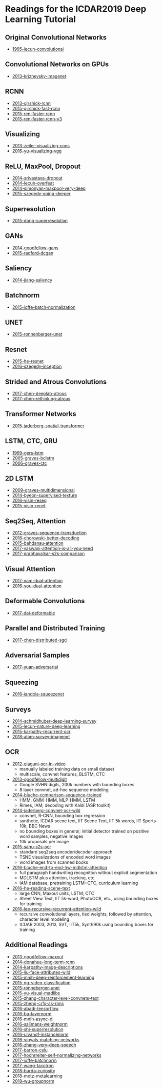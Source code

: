 # Readings for the ICDAR2019 Deep Learning Tutorial

## Original Convolutional Networks

- [1995-lecun-convolutional](General/1995-lecun-convolutional.pdf)

## Convolutional Networks on GPUs

- [2013-krizhevsky-imagenet](General/2013-krizhevsky-imagenet.pdf)

## RCNN

- [2013-girshick-rcnn](General/2013-girshick-rcnn.pdf)
- [2015-girshick-fast-rcnn](General/2015-girshick-fast-rcnn.pdf)
- [2015-ren-faster-rcnn](General/2015-ren-faster-rcnn.pdf)
- [2015-ren-faster-rcnn-v3](General/2015-ren-faster-rcnn-v3.pdf)

## Visualizing

- [2013-zeiler-visualizing-cnns](General/2013-zeiler-visualizing-cnns.pdf)
- [2016-yu-visualizing-vgg](General/2016-yu-visualizing-vgg.pdf)

## ReLU, MaxPool, Dropout

- [2014-srivastava-dropout](General/2014-srivastava-dropout.pdf)
- [2014-lecun-overfeat](General/2014-lecun-overfeat.pdf)
- [2014-simonyan-maxpool-very-deep](General/2014-simonyan-maxpool-very-deep.pdf)
- [2015-szegedy-going-deeper](General/2015-szegedy-going-deeper.pdf)

## Superresolution

- [2015-dong-superresolution](General/2015-dong-superresolution.pdf)

## GANs

- [2014-goodfellow-gans](General/2014-goodfellow-gans.pdf)
- [2015-radford-dcgan](General/2015-radford-dcgan.pdf)

<!-- # Siamese -->

## Saliency

- [2014-jiang-saliency](General/2014-jiang-saliency.pdf)

## Batchnorm

- [2015-ioffe-batch-normalization](General/2015-ioffe-batch-normalization.pdf)

## UNET

- [2015-ronnenberger-unet](General/2015-ronnenberger-unet.pdf)

## Resnet

- [2015-he-resnet](General/2015-he-resnet.pdf)
- [2016-szegedy-inception](General/2016-szegedy-inception.pdf)

## Strided and Atrous Convolutions

- [2017-chen-deeplab-atrous](General/2017-chen-deeplab-atrous.pdf)
- [2017-chen-rethinking-atrous](General/2017-chen-rethinking-atrous.pdf)

## Transformer Networks

- [2015-jaderberg-spatial-transformer](General/2015-jaderberg-spatial-transformer.pdf)

## LSTM, CTC, GRU

- [1999-gers-lstm](General/1999-gers-lstm.pdf)
- [2005-graves-bdlstm](General/2005-graves-bdlstm.pdf)
- [2006-graves-ctc](General/2006-graves-ctc.pdf)

## 2D LSTM

- [2009-graves-multidimensional](General/2009-graves-multidimensional.pdf)
- [2014-byeon-supervised-texture](General/2014-byeon-supervised-texture.pdf)
- [2016-visin-reseg](General/2016-visin-reseg.pdf)
- [2015-visin-renet](OCR/2015-visin-renet.pdf)

## Seq2Seq, Attention

- [2012-graves-sequence-transduction](General/2012-graves-sequence-transduction.pdf)
- [2016-chorowski-better-decoding](General/2016-chorowski-better-decoding.pdf)
- [2015-bahdanau-attention](General/2015-bahdanau-attention.pdf)
- [2017-vaswani-attention-is-all-you-need](General/2017-vaswani-attention-is-all-you-need.pdf)
- [2017-prabhavalkar-s2s-comparison](General/2017-prabhavalkar-s2s-comparison.pdf)

## Visual Attention

- [2017-nam-dual-attention](General/2017-nam-dual-attention.pdf)
- [2016-you-dual-attention](General/2016-you-dual-attention.pdf)

## Deformable Convolutions

- [2017-dai-deformable](General/2017-dai-deformable.pdf)

## Parallel and Distributed Training

- [2017-chen-distributed-sgd](General/2017-chen-distributed-sgd.pdf)

## Adversarial Samples

- [2017-yuan-adversarial](General/2017-yuan-adversarial.pdf)

## Squeezing

- [2016-iandola-squeezenet](General/2016-iandola-squeezenet.pdf)

## Surveys

- [2014-schmidhuber-deep-learning-survey](General/2014-schmidhuber-deep-learning-survey.pdf)
- [2015-lecun-nature-deep-learning](General/2015-lecun-nature-deep-learning.pdf)
- [2015-karpathy-recurrent-ocr](OCR/2015-karpathy-recurrent-ocr.pdf)
- [2018-alom-survey-imagenet](General/2018-alom-survey-imagenet.pdf)

## OCR

- [2012-elaguni-ocr-in-video](OCR/2012-elaguni-ocr-in-video.pdf)
    - manually labeled training data on small dataset
    - multiscale, convnet features, BLSTM, CTC
- [2013-goodfellow-multidigit](OCR/2013-goodfellow-multidigit.pdf)
    - Google SVHN digits, 200k numbers with bounding boxes
    - 8 layer convnet, ad-hoc sequence modeling
- [2014-bluche-comparison-sequence-trained](OCR/2014-bluche-comparison-sequence-trained.pdf)
    - HMM, GMM-HMM, MLP-HMM, LSTM
    - Rimes, IAM; decoding with Kaldi (ASR toolkit)
- [2014-jaderberg-convnet-ocr-wild](OCR/2014-jaderberg-convnet-ocr-wild.pdf)
    - convnet, R-CNN, bounding box regression
    - synthetic, ICDAR scene text, IIT Scene Text, IIT 5k words, IIT Sports-10k, BBC News
    - no bounding boxes in general; initial detector trained on positive word samples, negative images
    - 10k proposals per image
- [2015-sahu-s2s-ocr](OCR/2015-sahu-s2s-ocr.pdf)
    - standard seq2seq encoder/decoder approach
    - TSNE visualizations of encoded word images
    - word images from scanned books
- [2016-bluche-end-to-end-hw-mdlstm-attention](OCR/2016-bluche-end-to-end-hw-mdlstm-attention.pdf)
    - full paragraph handwriting recognition without explicit segmentation
    - MDLSTM plus attention, tracking, etc.
    - IAM database, pretraining LSTM+CTC, curriculum learning
- [2016-he-reading-scene-text](OCR/2016-he-reading-scene-text.pdf)
    - large CNN, Maxout units, LSTM, CTC
    - Street View Text, IIT 5k-word, PhotoOCR, etc., using bounding boxes for training
- [2016-lee-recursive-recurrent-attention-wild](OCR/2016-lee-recursive-recurrent-attention-wild.pdf)
    - recursive convolutional layers, tied weights, followed by attention, character level modeling
    - ICDAR 2003, 2013, SVT, IIT5k, Synth90k using bounding boxes for training

## Additional Readings

- [2013-goodfellow-maxout](More/2013-goodfellow-maxout.pdf)
- [2014-donahue-long-term-rcnn](General/2014-donahue-long-term-rcnn.pdf)
- [2014-karpathy-image-descriptions](General/2014-karpathy-image-descriptions.pdf)
- [2015-liu-face-attributes-wild](General/2015-liu-face-attributes-wild.pdf)
- [2015-mnih-deep-reinforcement-learning](General/2015-mnih-deep-reinforcement-learning.pdf)
- [2015-ng-video-classification](General/2015-ng-video-classification.pdf)
- [2015-ronneberger-unet](General/2015-ronneberger-unet.pdf)
- [2015-yu-visual-madlibs](General/2015-yu-visual-madlibs.pdf)
- [2015-zhang-character-level-convnets-text](General/2015-zhang-character-level-convnets-text.pdf)
- [2015-zheng-crfs-as-rnns](General/2015-zheng-crfs-as-rnns.pdf)
- [2016-abadi-tensorflow](General/2016-abadi-tensorflow.pdf)
- [2016-ba-layernorm](More/2016-ba-layernorm.pdf)
- [2016-mnih-async-dl](General/2016-mnih-async-dl.pdf)
- [2016-salimans-weightnorm](More/2016-salimans-weightnorm.pdf)
- [2016-shi-superresolution](More/2016-shi-superresolution.pdf)
- [2016-ulyanof-instancenorm](More/2016-ulyanof-instancenorm.pdf)
- [2016-vinyals-matching-networks](General/2016-vinyals-matching-networks.pdf)
- [2016-zhang-very-deep-speech](General/2016-zhang-very-deep-speech.pdf)
- [2017-barron-celu](More/2017-barron-celu.pdf)
- [2017-hochrreiter-self-normalizing-networks](More/2017-hochrreiter-self-normalizing-networks.pdf)
- [2017-ioffe-batchnorm](More/2017-ioffe-batchnorm.pdf)
- [2017-wang-tacotron](General/2017-wang-tacotron.pdf)
- [2018-burda-curiosity](General/2018-burda-curiosity.pdf)
- [2018-metz-metalearning](General/2018-metz-metalearning.pdf)
- [2018-wu-groupnorm](More/2018-wu-groupnorm.pdf)
